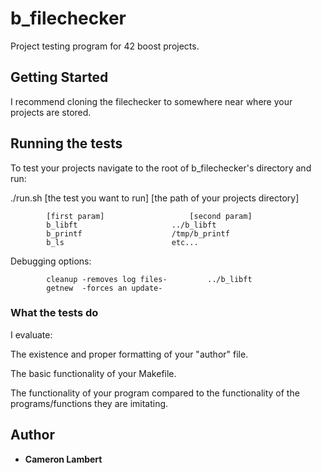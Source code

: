 # b_filechecker

Project testing program for 42 boost projects.

## Getting Started

I recommend cloning the filechecker to somewhere near where your projects are stored.

## Running the tests

To test your projects navigate to the root of b_filechecker's directory and run:

./run.sh [the test you want to run] [the path of your projects directory]

			[first param]					[second param]
			b_libft						../b_libft
			b_printf					/tmp/b_printf
			b_ls						etc...

Debugging options:
			
			cleanup	-removes log files-			../b_libft
			getnew	-forces an update-

### What the tests do

I evaluate:

The existence and proper formatting of your "author" file.

The basic functionality of your Makefile.

The functionality of your program compared to the functionality of the programs/functions they are imitating.

## Author

* **Cameron Lambert**

